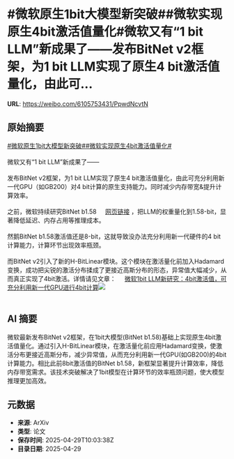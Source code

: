 # #微软原生1bit大模型新突破##微软实现原生4bit激活值量化#微软又有“1 bit LLM”新成果了——发布BitNet v2框架，为1 bit LLM实现了原生4 bit激活值量化，由此可...

**URL**: https://weibo.com/6105753431/PpwdNcvtN

## 原始摘要

<a href="https://m.weibo.cn/search?containerid=231522type%3D1%26t%3D10%26q%3D%23%E5%BE%AE%E8%BD%AF%E5%8E%9F%E7%94%9F1bit%E5%A4%A7%E6%A8%A1%E5%9E%8B%E6%96%B0%E7%AA%81%E7%A0%B4%23&amp;extparam=%23%E5%BE%AE%E8%BD%AF%E5%8E%9F%E7%94%9F1bit%E5%A4%A7%E6%A8%A1%E5%9E%8B%E6%96%B0%E7%AA%81%E7%A0%B4%23" data-hide=""><span class="surl-text">#微软原生1bit大模型新突破#</span></a><a href="https://m.weibo.cn/search?containerid=231522type%3D1%26t%3D10%26q%3D%23%E5%BE%AE%E8%BD%AF%E5%AE%9E%E7%8E%B0%E5%8E%9F%E7%94%9F4bit%E6%BF%80%E6%B4%BB%E5%80%BC%E9%87%8F%E5%8C%96%23&amp;extparam=%23%E5%BE%AE%E8%BD%AF%E5%AE%9E%E7%8E%B0%E5%8E%9F%E7%94%9F4bit%E6%BF%80%E6%B4%BB%E5%80%BC%E9%87%8F%E5%8C%96%23" data-hide=""><span class="surl-text">#微软实现原生4bit激活值量化#</span></a><br><br>微软又有“1 bit LLM”新成果了——<br><br>发布BitNet v2框架，为1 bit LLM实现了原生4 bit激活值量化，由此可充分利用新一代GPU（如GB200）对4 bit计算的原生支持能力。同时减少内存带宽&amp;提升计算效率。<br><br>之前，微软持续研究BitNet b1.58 <a href="https://weibo.com/6105753431/PohITnfFD" data-hide=""><span class="url-icon"><img style="width: 1rem;height: 1rem" src="https://h5.sinaimg.cn/upload/2015/09/25/3/timeline_card_small_web_default.png" referrerpolicy="no-referrer"></span><span class="surl-text">网页链接</span></a> ，把LLM的权重量化到1.58-bit，显著降低延迟、内存占用等推理成本。<br><br>然鹅BitNet b1.58激活值还是8-bit，这就导致没办法充分利用新一代硬件的4 bit计算能力，计算环节出现效率瓶颈。<br><br>而BitNet v2引入了新的H-BitLinear模块。这个模块在激活量化前加入Hadamard变换，成功把尖锐的激活分布揉成了更接近高斯分布的形态，异常值大幅减少，从而真正实现了4bit激活。详情请见文章： <a href="https://weibo.com/ttarticle/p/show?id=2309405160820635205867" data-hide=""><span class="url-icon"><img style="width: 1rem;height: 1rem" src="https://h5.sinaimg.cn/upload/2015/09/25/3/timeline_card_small_article_default.png" referrerpolicy="no-referrer"></span><span class="surl-text">微软1bit LLM新研究：4bit激活值，可充分利用新一代GPU进行4bit计算</span></a><img style="" src="https://tvax3.sinaimg.cn/large/006Fd7o3gy1i0xt2yl6a5j30rs0fmgnq.jpg" referrerpolicy="no-referrer"><br><br>

## AI 摘要

微软最新发布BitNet v2框架，在1bit大模型(BitNet b1.58)基础上实现原生4bit激活值量化。通过引入H-BitLinear模块，在激活量化前应用Hadamard变换，使激活分布更接近高斯分布，减少异常值，从而充分利用新一代GPU(如GB200)的4bit计算能力。相比此前8bit激活值的BitNet b1.58，新框架显著提升计算效率，降低内存带宽需求。该技术突破解决了1bit模型在计算环节的效率瓶颈问题，使大模型推理更加高效。

## 元数据

- **来源**: ArXiv
- **类型**: 论文
- **保存时间**: 2025-04-29T10:03:38Z
- **目录日期**: 2025-04-29
